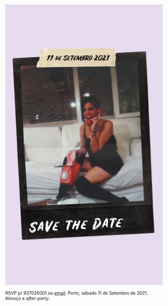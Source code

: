 ![40](/docs/maria-40-save-the-date.png)

RSVP p/ 937026001 ou [email](mailto:ramalho.3@gmail.com).
Porto, sábado 11 de Setembro de 2021.  
Almoço e _after-party_.  
